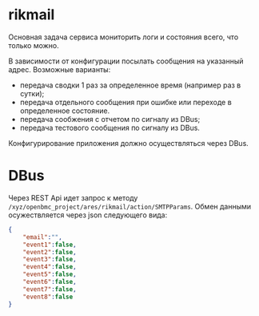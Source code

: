 # rikmail

Основная задача сервиса мониторить логи и состояния
всего, что только можно.

В зависимости от конфигурации посылать сообщения на 
указанный адрес. Возможные варианты:

* передача сводки 1 раз за определенное время (например раз в сутки);
* передача отдельного сообщения при ошибке или переходе в определенное состояние.
* передача сообжения с отчетом по сигналу из DBus;
* передача тестового сообщения по сигналу из DBus.

Конфигурирование приложения должно осуществляться через DBus.

# DBus

Через REST Api идет запрос к методу `/xyz/openbmc_project/ares/rikmail/action/SMTPParams`.
Обмен данными осужествляется через json следующего вида:

```json
{
    "email":"",
    "event1":false,
    "event2":false,
    "event3":false,
    "event4":false,
    "event5":false,
    "event6":false,
    "event7":false,
    "event8":false
}
```

